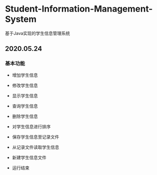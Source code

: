 # Student-Information-Management-System
 基于Java实现的学生信息管理系统

## 2020.05.24
### 基本功能
- 增加学生信息 

- 修改学生信息 
- 显示学生信息 
- 查询学生信息 
- 删除学生信息 
- 对学生信息进行排序 
- 保存学生信息至记录文件 
- 从记录文件读取学生信息 
- 新建学生信息文件 
- 运行结束 

